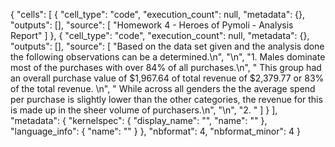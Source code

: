 {
 "cells": [
  {
   "cell_type": "code",
   "execution_count": null,
   "metadata": {},
   "outputs": [],
   "source": [
    "Homework 4 - Heroes of Pymoli - Analysis Report"
   ]
  },
  {
   "cell_type": "code",
   "execution_count": null,
   "metadata": {},
   "outputs": [],
   "source": [
    "Based on the data set given and the analysis done the following observations can be a determined.\n",
    "\n",
    "1.  Males dominate most of the purchases with over 84% of all purchases.\n",
    "    This group had an overall purchase value of $1,967.64 of total revenue of $2,379.77 or 83% of the total revenue.  \n",
    "    While across all genders the the average spend per purchase is slightly lower than the other categories, the revenue for this is made up in the sheer volume of purchasers.\n",
    "\n",
    "2.  "
   ]
  }
 ],
 "metadata": {
  "kernelspec": {
   "display_name": "",
   "name": ""
  },
  "language_info": {
   "name": ""
  }
 },
 "nbformat": 4,
 "nbformat_minor": 4
}
